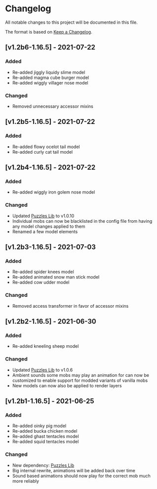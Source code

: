 # Changelog
All notable changes to this project will be documented in this file.

The format is based on [Keep a Changelog].

## [v1.2b6-1.16.5] - 2021-07-22
### Added
- Re-added jiggly liquidy slime model
- Re-added magma cube burger model
- Re-added wiggly villager nose model
### Changed
- Removed unnecessary accessor mixins

## [v1.2b5-1.16.5] - 2021-07-22
### Added
- Re-added flowy ocelot tail model
- Re-added curly cat tail model

## [v1.2b4-1.16.5] - 2021-07-22
### Added
- Re-added wiggly iron golem nose model
### Changed
- Updated [Puzzles Lib] to v1.0.10
- Individual mobs can now be blacklisted in the config file from having any model changes applied to them
- Renamed a few model elements

## [v1.2b3-1.16.5] - 2021-07-03
### Added
- Re-added spider knees model
- Re-added animated snow man stick model
- Re-added cow udder model
### Changed
- Removed access transformer in favor of accessor mixins

## [v1.2b2-1.16.5] - 2021-06-30
### Added
- Re-added kneeling sheep model
### Changed
- Updated [Puzzles Lib] to v1.0.6
- Ambient sounds some mobs may play an animation for can now be customized to enable support for modded variants of vanilla mobs
- New models can now also be applied to render layers

## [v1.2b1-1.16.5] - 2021-06-25
### Added
- Re-added oinky pig model
- Re-added bucka chicken model
- Re-added ghast tentacles model
- Re-added squid tentacles model
### Changed
- New dependency: [Puzzles Lib]
- Big internal rewrite, animations will be added back over time
- Sound based animations should now play for the correct mob much more reliably

[Keep a Changelog]: https://keepachangelog.com/en/1.0.0/
[Puzzles Lib]: https://www.curseforge.com/minecraft/mc-mods/puzzles-lib
